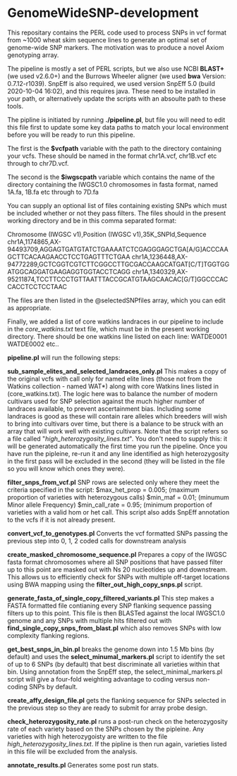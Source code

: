 # GenomeWideSNP-development

This repositary contains the PERL code used to process SNPs in vcf format from ~1000 wheat skim sequence lines to generate an optimal set of genome-wide SNP markers.  The motivation was to produce a novel Axiom genotyping array.

The pipeline is mostly a set of PERL scripts, but we also use NCBI <b>BLAST+</b> (we used v2.6.0+) and the Burrows Wheeler aligner (we used <b>bwa</b> Version: 0.7.12-r1039). SnpEff is also required, we used version SnpEff 5.0 (build 2020-10-04 16:02), and this requires java. These need to be installed in your path, or alternatively update the scripts with an absoulte path to these tools. 

The pipline is initiated by running <b>./pipeline.pl</b>, but  file you will need to edit this file first to update some key data paths to match your local environment before you will be ready to run this pipeline. 

The first is the <b>$vcfpath</b> variable with the path to the directory containing your vcfs.  These should be named in the format chr1A.vcf, chr1B.vcf etc through to chr7D.vcf.

The second is the <b>$iwgscpath</b> variable which contains the name of the directory containing the IWGSC1.0 chromosomes in fasta format, named 1A.fa, 1B.fa etc through to 7D.fa

You can supply an optional list of files containing existing SNPs which must be included whether or not they pass filters. The files should in the present working directory and be in this comma separated format:

Chromosome (IWGSC v1),Position (IWGSC v1),35K_SNPId,Sequence
chr1A,1174865,AX-94493709,AGGAGTGATGTATCTGAAAATCTCGAGGGAGCTGA[A/G]ACCCAAGCTTCACAAGAACCTCCTGAGTTTCTGAA
chr1A,1236448,AX-94772289,GCTCGGTCGTCTTCGGCCTTGCGACCAAGCATGAT[C/T]TGGTGGATGGCAGGATGAAGAGGTGGTACCTCAGG
chr1A,1340329,AX-95211874,TCCTTCCCTGTTAATTTACCGCATGTAAGCAACAC[G/T]GGCCCACCACCTCCTCCTAAC

The files are then listed in the @selectedSNPfiles array, which you can edit as appropriate.

Finally, we added a list of core watkins landraces in our pipeline to include in the <i>core_watkins.txt</i> text file, which must be in the present working directory. There should be one watkins line listed on each line:
WATDE0001
WATDE0002
etc..



<b>pipeline.pl</b> will run the following steps:

<b>sub_sample_elites_and_selected_landraces_only.pl</b>
This makes a copy of the original vcfs with call only for named elite lines (those not from the Watkins collection - named WAT*) along with core Watkins lines listed in (core_watkins.txt)</i>. The logic here was to balance the number of modern cultivars used for SNP selection against the much higher number of landraces available, to prevent ascertainment bias. Including some landraces is good as these will contain rare alleles which breeders will wish to bring into cultivars over time, but there is a balance to be struck with an array that will work well with existing cultivars. Note that the script refers so a file called "<i>high_heterozygosity_lines.txt</i>".  You don't need to supply this: it will be generated automatically the first time you run the pipeline.  Once you have run the pipleine, re-run it and any line identified as high heterozygosity in the first pass will be excluded in the second (they will be listed in the file so you will know which ones they were).

<b>filter_snps_from_vcf.pl</b>
SNP rows are selected only where they meet the criteria specified in the script:
$max_het_prop = 0.005; (maximum proportion of varieties with heterozygous calls)
$min_maf = 0.01; (minumum Minor allele Frequency)
$min_call_rate = 0.95; (minimum proportion of varieties with a valid hom or het call.
This script also adds SnpEff annotation to the vcfs if it is not already present.


<b>convert_vcf_to_genotypes.pl</b>
Converts the vcf formatted SNPs passing the previous step into 0, 1, 2 coded calls for downstream analysis


<b>create_masked_chromosome_sequence.pl</b>
Prepares a copy of the IWGSC fasta format chromosomes where all SNP positions that have passed filter up to this point are masked out with Ns 20 nucleotides up and downstream. This allows us to efficiently check for SNPs with multiple off-target locations using BWA mapping using the <b>filter_out_high_copy_snps.pl</b> script.
  
<b>generate_fasta_of_single_copy_filtered_variants.pl</b> 
This step makes a FASTA formatted file contianing every SNP flanking sequence passing filters up to this point.  This file is then BLASTed against the local IWGSC1.0 genome and any SNPs with multiple hits filtered out with <b>find_single_copy_snps_from_blast.pl</b> which also removes SNPs with low complexity flanking regions. 

<b>get_best_snps_in_bin.pl</b> breaks the genome down into 1.5 Mb bins (by default) and uses the <b>select_minumal_markers.pl</b> script to identify the set of up to 6 SNPs (by default) that best discriminate all varieties within that bin. Using annotation from the SnpEff step, the select_minimal_markers.pl script will give a four-fold weighting advantage to coding versus non-coding SNPs by default.  
  
<b>create_affy_design_file.pl</b> gets the flanking sequence for SNPs selected in the previous step so they are ready to submit for array probe design.

<b>check_heterozygosity_rate.pl</b> runs a post-run check on the heterozygosity rate of each variety based on the SNPs chosen by the pipleine. Any varieties with high heterozygoisty are written to the file <i>high_heterozygosity_lines.txt</i>.  If the pipline is then run again, varieties listed in this file will be excluded from the analysis. 
  
<b>annotate_results.pl</b> Generates some post run stats.






